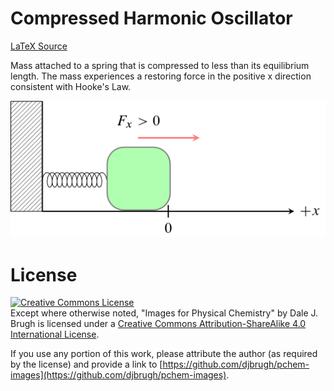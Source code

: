 # Compressed Harmonic Oscillator

[LaTeX Source](harmonic-oscillator-compressed.tex)

Mass attached to a spring that is compressed to less than its equilibrium length. The mass experiences a restoring force in the positive x direction consistent with Hooke's Law.

![harmonic-oscillator-compressed](harmonic-oscillator-compressed.png)

# License

[![Creative Commons License][image-1]][1]  
Except where otherwise noted, "Images for Physical Chemistry" by Dale J. Brugh is licensed under a [Creative Commons Attribution-ShareAlike 4.0 International License][1]. 

If you use any portion of this work, please attribute the author (as required by the license) and provide a link to [https://github.com/djbrugh/pchem-images](https://github.com/djbrugh/pchem-images). 

[1]:    http://creativecommons.org/licenses/by-sa/4.0/

[image-1]:  https://i.creativecommons.org/l/by-sa/4.0/88x31.png